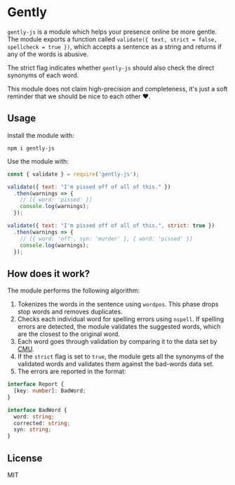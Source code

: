 # Gently

`gently-js` is a module which helps your presence online be more gentle. The module exports a function called `validate({ text, strict = false, spellcheck = true })`, which accepts a sentence as a string and returns if any of the words is abusive.

The strict flag indicates whether `gently-js` should also check the direct synonyms of each word.

This module does not claim high-precision and completeness, it's just a soft reminder that we should be nice to each other ❤️.

## Usage

Install the module with:

```
npm i gently-js
```

Use the module with:

```javascript
const { validate } = require('gently-js');

validate({ text: "I'm pissed off of all of this." })
  .then(warnings => {
    // [{ word: 'pissed' }]
    console.log(warnings);
  });

validate({ text: "I'm pissed off of all of this.", strict: true })
  .then(warnings => {
    // [{ word: 'off', syn: 'murder' }, { word: 'pissed' }]
    console.log(warnings);
  });
```

## How does it work?

The module performs the following algorithm:

1. Tokenizes the words in the sentence using `wordpos`. This phase drops stop words and removes duplicates.
2. Checks each individual word for spelling errors using `nspell`. If spelling errors are detected, the module validates the suggested words, which are the closest to the original word.
3. Each word goes through validation by comparing it to the data set by [CMU](https://www.cs.cmu.edu/~biglou/resources/bad-words.txt).
4. If the `strict` flag is set to `true`, the module gets all the synonyms of the validated words and validates them against the bad-words data set.
5. The errors are reported in the format:

```ts
interface Report {
  [key: number]: BadWord;
}

interface BadWord {
  word: string;
  corrected: string;
  syn: string;
}
```

## License

MIT

